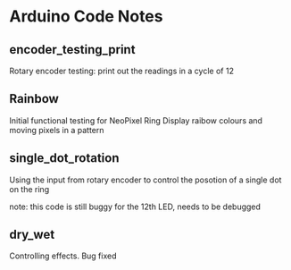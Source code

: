 # Arduino Code Notes
## encoder_testing_print
Rotary encoder testing: print out the readings in a cycle of 12

## Rainbow
Initial functional testing for NeoPixel Ring
Display raibow colours and moving pixels in a pattern

## single_dot_rotation
Using the input from rotary encoder to control the posotion of a single dot on the ring

note: this code is still buggy for the 12th LED, needs to be debugged

## dry_wet
Controlling effects. Bug fixed
